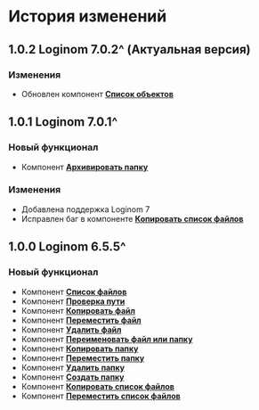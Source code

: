 # История изменений

## 1.0.2 Loginom 7.0.2^ (Актуальная версия)

### **Изменения**

* Обновлен компонент **[Список объектов](./docs/list-of-objects.md)**

## 1.0.1 Loginom 7.0.1^

### **Новый функционал**

* Компонент **[Архивировать папку](./docs/archive-folder.md)**

### **Изменения**

* Добавлена поддержка Loginom 7
* Исправлен баг в компоненте **[Копировать список файлов](./docs/copy-files-list.md)**

## 1.0.0 Loginom 6.5.5^

### **Новый функционал**

* Компонент **[Список файлов](./docs/list-of-files.md)**
* Компонент **[Проверка пути](./docs/check-path.md)**
* Компонент **[Копировать файл](./docs/copy-file.md)**
* Компонент **[Переместить файл](./docs/move-file.md)**
* Компонент **[Удалить файл](./docs/delete-file.md)**
* Компонент **[Переименовать файл или папку](./docs/rename-object.md)**
* Компонент **[Копировать папку](./docs/copy-folder.md)**
* Компонент **[Переместить папку](./docs/move-folder.md)**
* Компонент **[Удалить папку](./docs/delete-folder.md)**
* Компонент **[Создать папку](./docs/create-folder.md)**
* Компонент **[Копировать список файлов](./docs/copy-files-list.md)**
* Компонент **[Переместить список файлов](./docs/move-files-list.md)**
